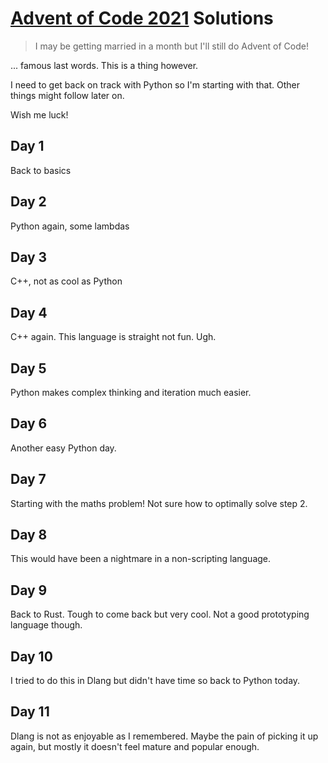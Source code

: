 # [Advent of Code 2021](https://adventofcode.com/2021) Solutions

> I may be getting married in a month but I'll still do Advent of Code!

... famous last words. This is a thing however.

I need to get back on track with Python so I'm starting with that. Other things might follow later on.

Wish me luck!

## Day 1

Back to basics

## Day 2

Python again, some lambdas

## Day 3

C++, not as cool as Python

## Day 4

C++ again. This language is straight not fun. Ugh.

## Day 5

Python makes complex thinking and iteration much easier.

## Day 6

Another easy Python day.

## Day 7

Starting with the maths problem! Not sure how to optimally solve step 2.

## Day 8

This would have been a nightmare in a non-scripting language.

## Day 9

Back to Rust. Tough to come back but very cool. Not a good prototyping language though.

## Day 10

I tried to do this in Dlang but didn't have time so back to Python today.

## Day 11

Dlang is not as enjoyable as I remembered. Maybe the pain of picking it up again, but mostly it doesn't feel mature and popular enough.
